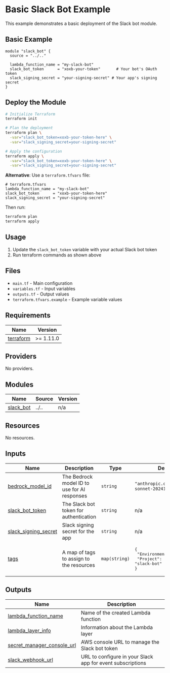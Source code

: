 # Basic Slack Bot Example

This example demonstrates a basic deployment of the Slack bot module.

## Basic Example

```hcl
module "slack_bot" {
  source = "../.."

  lambda_function_name = "my-slack-bot"
  slack_bot_token      = "xoxb-your-token"       # Your bot's OAuth token
  slack_signing_secret = "your-signing-secret" # Your app's signing secret
}
```

## Deploy the Module

```bash
# Initialize Terraform
terraform init

# Plan the deployment
terraform plan \
  -var="slack_bot_token=xoxb-your-token-here" \
  -var="slack_signing_secret=your-signing-secret"

# Apply the configuration
terraform apply \
  -var="slack_bot_token=xoxb-your-token-here" \
  -var="slack_signing_secret=your-signing-secret"
```

**Alternative**: Use a `terraform.tfvars` file:

```hcl
# terraform.tfvars
lambda_function_name = "my-slack-bot"
slack_bot_token      = "xoxb-your-token-here"
slack_signing_secret = "your-signing-secret"
```

Then run:
```bash
terraform plan
terraform apply
```

## Usage

1. Update the `slack_bot_token` variable with your actual Slack bot token
2. Run terraform commands as shown above

## Files

- `main.tf` - Main configuration
- `variables.tf` - Input variables
- `outputs.tf` - Output values
- `terraform.tfvars.example` - Example variable values
<!-- BEGIN_TF_DOCS -->
## Requirements

| Name | Version |
|------|---------|
| <a name="requirement_terraform"></a> [terraform](#requirement\_terraform) | >= 1.11.0 |

## Providers

No providers.

## Modules

| Name | Source | Version |
|------|--------|---------|
| <a name="module_slack_bot"></a> [slack\_bot](#module\_slack\_bot) | ../.. | n/a |

## Resources

No resources.

## Inputs

| Name | Description | Type | Default | Required |
|------|-------------|------|---------|:--------:|
| <a name="input_bedrock_model_id"></a> [bedrock\_model\_id](#input\_bedrock\_model\_id) | The Bedrock model ID to use for AI responses | `string` | `"anthropic.claude-3-5-sonnet-20241022-v2:0"` | no |
| <a name="input_slack_bot_token"></a> [slack\_bot\_token](#input\_slack\_bot\_token) | The Slack bot token for authentication | `string` | n/a | yes |
| <a name="input_slack_signing_secret"></a> [slack\_signing\_secret](#input\_slack\_signing\_secret) | Slack signing secret for the app | `string` | n/a | yes |
| <a name="input_tags"></a> [tags](#input\_tags) | A map of tags to assign to the resources | `map(string)` | <pre>{<br/>  "Environment": "example",<br/>  "Project": "slack-bot"<br/>}</pre> | no |

## Outputs

| Name | Description |
|------|-------------|
| <a name="output_lambda_function_name"></a> [lambda\_function\_name](#output\_lambda\_function\_name) | Name of the created Lambda function |
| <a name="output_lambda_layer_info"></a> [lambda\_layer\_info](#output\_lambda\_layer\_info) | Information about the Lambda layer |
| <a name="output_secret_manager_console_url"></a> [secret\_manager\_console\_url](#output\_secret\_manager\_console\_url) | AWS console URL to manage the Slack bot token |
| <a name="output_slack_webhook_url"></a> [slack\_webhook\_url](#output\_slack\_webhook\_url) | URL to configure in your Slack app for event subscriptions |
<!-- END_TF_DOCS -->
